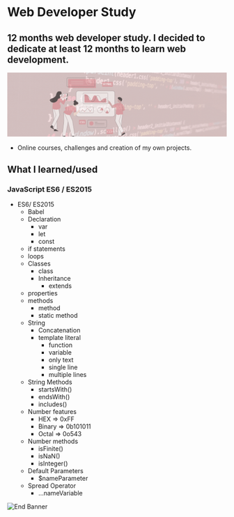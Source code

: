 # Web Developer Study
## 12 months web developer study. I decided to dedicate at least 12 months to learn web development.

![Begin Banner](Documentation/top-1200x350.gif)

* Online courses, challenges and creation of my own projects.

## What I learned/used 
### JavaScript ES6 / ES2015
* ES6/ ES2015
    * Babel
    * Declaration
        * var
        * let
        * const
    * if statements
    * loops
     * Classes
        * class
        * Inheritance
            * extends
    * properties
    * methods
        * method
        * static method
    * String
        * Concatenation
        * template literal
            * function
            * variable
            * only text
            * single line
            * multiple lines
    * String Methods
        * startsWith()
        * endsWith()
        * includes()
    * Number features
        * HEX => 0xFF
        * Binary => 0b101011
        * Octal => 0o543
    * Number methods
        * isFinite()
        * isNaN()
        * isInteger()
    * Default Parameters
        * $nameParameter
    * Spread Operator
        * ...nameVariable


![End Banner](Documentation/botton-1200x350.gif)